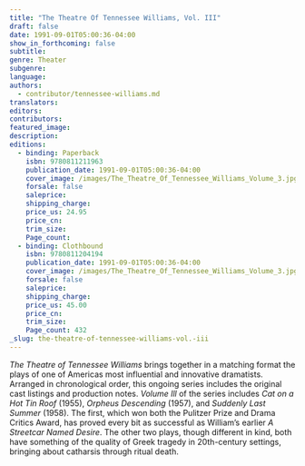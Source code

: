 ```yaml
---
title: "The Theatre Of Tennessee Williams, Vol. III"
draft: false
date: 1991-09-01T05:00:36-04:00
show_in_forthcoming: false
subtitle:
genre: Theater
subgenre:
language:
authors:
  - contributor/tennessee-williams.md
translators:
editors:
contributors:
featured_image:
description:
editions:
  - binding: Paperback
    isbn: 9780811211963
    publication_date: 1991-09-01T05:00:36-04:00
    cover_image: /images/The_Theatre_Of_Tennessee_Williams_Volume_3.jpg
    forsale: false
    saleprice:
    shipping_charge:
    price_us: 24.95
    price_cn:
    trim_size:
    Page_count:
  - binding: Clothbound
    isbn: 9780811204194
    publication_date: 1991-09-01T05:00:36-04:00
    cover_image: /images/The_Theatre_Of_Tennessee_Williams_Volume_3.jpg
    forsale: false
    saleprice:
    shipping_charge:
    price_us: 45.00
    price_cn:
    trim_size:
    Page_count: 432
_slug: the-theatre-of-tennessee-williams-vol.-iii
---
```


_The Theatre of Tennessee Williams_ brings together in a matching format the plays of one of Americas most influential and innovative dramatists. Arranged in chronological order, this ongoing series includes the original cast listings and production notes. _Volume Ill_ of the series includes _Cat on a Hot Tin Roof_ (1955), _Orpheus Descending_ (1957), and _Suddenly Last Summer_ (1958). The first, which won both the Pulitzer Prize and Drama Critics Award, has proved every bit as successful as William’s earlier _A Streetcar Named Desire_. The other two plays, though different in kind, both have something of the quality of Greek tragedy in 20th-century settings, bringing about catharsis through ritual death.


